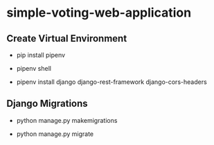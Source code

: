 # simple-voting-web-application

## Create Virtual Environment

- pip install pipenv

- pipenv shell

- pipenv install django django-rest-framework django-cors-headers

## Django Migrations

- python manage.py makemigrations

- python manage.py migrate